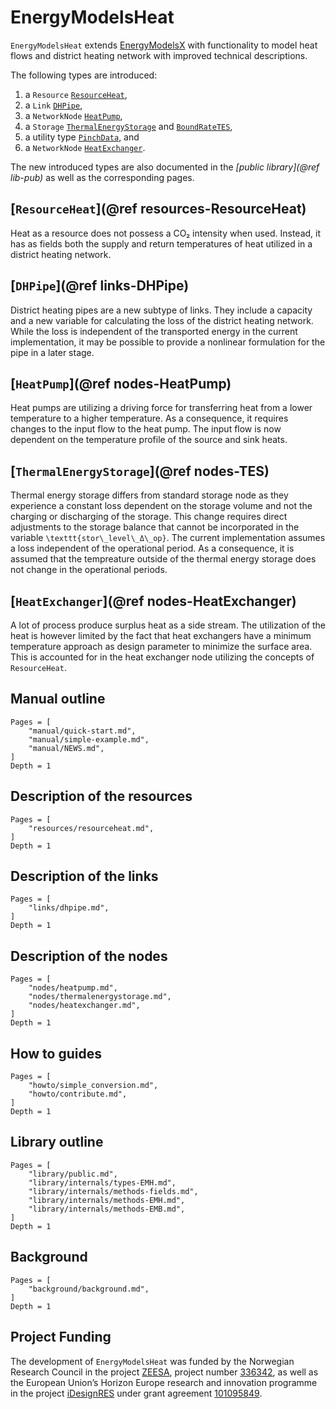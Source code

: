 # EnergyModelsHeat

`EnergyModelsHeat` extends [EnergyModelsX](https://github.com/EnergyModelsX) with functionality to model heat flows and district heating network with improved technical descriptions.

The following types are introduced:

1. a `Resource` [`ResourceHeat`](@ref),
2. a `Link` [`DHPipe`](@ref),
3. a `NetworkNode` [`HeatPump`](@ref),
4. a `Storage` [`ThermalEnergyStorage`](@ref) and [`BoundRateTES`](@ref),
5. a utility type [`PinchData`](@ref), and
6. a `NetworkNode` [`HeatExchanger`](@ref).

The new introduced types are also documented in the *[public library](@ref lib-pub)* as well as the corresponding pages.

## [`ResourceHeat`](@ref resources-ResourceHeat)

Heat as a resource does not possess a CO₂ intensity when used.
Instead, it has as fields both the supply and return temperatures of heat utilized in a district heating network.

## [`DHPipe`](@ref links-DHPipe)

District heating pipes are a new subtype of links.
They include a capacity and a new variable for calculating the loss of the district heating network.
While the loss is independent of the transported energy in the current implementation, it may be possible to provide a nonlinear formulation for the pipe in a later stage.

## [`HeatPump`](@ref nodes-HeatPump)

Heat pumps are utilizing a driving force for transferring heat from a lower temperature to a higher temperature.
As a consequence, it requires changes to the input flow to the heat pump.
The input flow is now dependent on the temperature profile of the source and sink heats.

## [`ThermalEnergyStorage`](@ref nodes-TES)

Thermal energy storage differs from standard storage node as they experience a constant loss dependent on the storage volume and not the charging or discharging of the storage.
This change requires direct adjustments to the storage balance that cannot be incorporated in the variable ``\texttt{stor\_level\_Δ\_op}``.
The current implementation assumes a loss independent of the operational period.
As a consequence, it is assumed that the tempreature outside of the thermal energy storage does not change in the operational periods.

## [`HeatExchanger`](@ref nodes-HeatExchanger)

A lot of process produce surplus heat as a side stream.
The utilization of the heat is however limited by the fact that heat exchangers have a minimum temperature approach as design parameter to minimize the surface area.
This is accounted for in the heat exchanger node utilizing the concepts of `ResourceHeat`.

## Manual outline

```@contents
Pages = [
    "manual/quick-start.md",
    "manual/simple-example.md",
    "manual/NEWS.md",
]
Depth = 1
```

## Description of the resources

```@contents
Pages = [
    "resources/resourceheat.md",
]
Depth = 1
```

## Description of the links

```@contents
Pages = [
    "links/dhpipe.md",
]
Depth = 1
```

## Description of the nodes

```@contents
Pages = [
    "nodes/heatpump.md",
    "nodes/thermalenergystorage.md",
    "nodes/heatexchanger.md",
]
Depth = 1
```

## How to guides

```@contents
Pages = [
    "howto/simple_conversion.md",
    "howto/contribute.md",
]
Depth = 1
```

## Library outline

```@contents
Pages = [
    "library/public.md",
    "library/internals/types-EMH.md",
    "library/internals/methods-fields.md",
    "library/internals/methods-EMH.md",
    "library/internals/methods-EMB.md",
]
Depth = 1
```

## Background

```@contents
Pages = [
    "background/background.md",
]
Depth = 1
```

## Project Funding

The development of `EnergyModelsHeat` was funded by the Norwegian Research Council in the project [ZEESA](https://www.sintef.no/en/projects/2023/zeesa-zero-emission-energy-systems-for-the-arctic/), project number [336342](https://prosjektbanken.forskningsradet.no/project/FORISS/336342), as well as the European Union’s Horizon Europe research and innovation programme in the project [iDesignRES](https://idesignres.eu/) under grant agreement [101095849](https://doi.org/10.3030/101095849).
